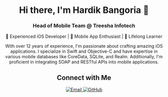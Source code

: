 <!-- Header -->
<h1 align="center">Hi there, I'm Hardik Bangoria 👋</h1>
<h3 align="center">Head of Mobile Team @ Treesha Infotech</h3>

<!-- Introduction -->
<p align="center">🚀 Experienced iOS Developer | 📱 Mobile App Enthusiast | 🌱 Lifelong Learner</p>

<!-- Summary -->
<p align="center">With over 12 years of experience, I'm passionate about crafting amazing iOS applications. I specialize in Swift and Objective-C and have expertise in various mobile databases like CoreData, SQLite, and Realm. Additionally, I'm proficient in integrating SOAP and RESTful APIs into mobile applications.</p>

<!-- Connect with Me -->
<h2 align="center">Connect with Me</h2>
<p align="center">
  <a href="mailto:hardik@treeshainfotech.com">
    <img src="https://img.shields.io/badge/Email-hardik%40treeshainfotech.com-red?style=flat-square&logo=gmail" alt="Email">
  </a>
  <a href="https://github.com/tithardikb">
    <img src="https://img.shields.io/badge/GitHub-tithardikb-darkgreen?style=flat-square&logo=github" alt="GitHub">
  </a>
</p>
